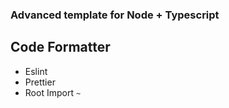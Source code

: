 ### Advanced template for Node + Typescript

## Code Formatter

- Eslint
- Prettier
- Root Import `~`
